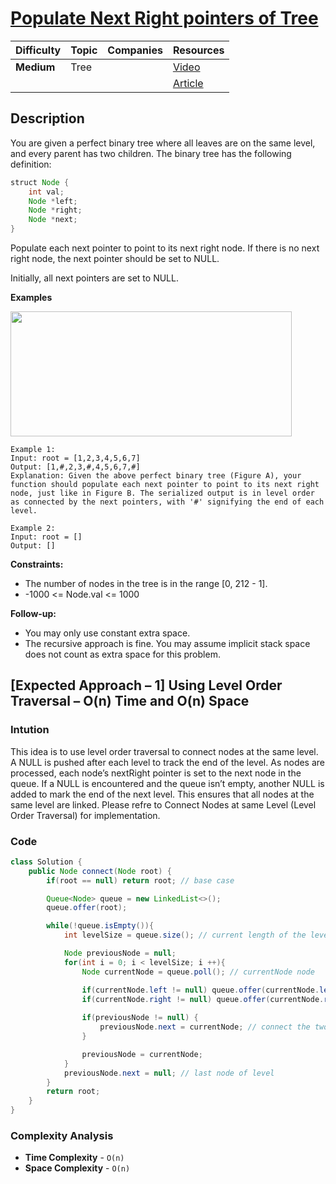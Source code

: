 # [Populate Next Right pointers of Tree](https://leetcode.com/problems/populating-next-right-pointers-in-each-node/description/)

| Difficulty | Topic | Companies | Resources   |
| ---------- | ----- | --------- | ----------- |
| **Medium** | Tree  |           | [Video](#)  |
|            |       |           | [Article](https://www.geeksforgeeks.org/connect-nodes-at-same-level/) |

## Description
You are given a perfect binary tree where all leaves are on the same level, and every parent has two children. The binary tree has the following definition:

```java
struct Node {
    int val;
    Node *left;
    Node *right;
    Node *next;
}
```
Populate each next pointer to point to its next right node. If there is no next right node, the next pointer should be set to NULL.

Initially, all next pointers are set to NULL.

**Examples**

<img src="https://assets.leetcode.com/uploads/2019/02/14/116_sample.png" height=200 width=450>

```
Example 1:
Input: root = [1,2,3,4,5,6,7]
Output: [1,#,2,3,#,4,5,6,7,#]
Explanation: Given the above perfect binary tree (Figure A), your function should populate each next pointer to point to its next right node, just like in Figure B. The serialized output is in level order as connected by the next pointers, with '#' signifying the end of each level.

Example 2:
Input: root = []
Output: []
```

**Constraints:**

- The number of nodes in the tree is in the range [0, 212 - 1].
- -1000 <= Node.val <= 1000
 

**Follow-up:**

- You may only use constant extra space.
- The recursive approach is fine. You may assume implicit stack space does not count as extra space for this problem.


## [Expected Approach – 1] Using Level Order Traversal – O(n) Time and O(n) Space

### Intution

This idea is to use level order traversal to connect nodes at the same level. A NULL is pushed after each level to track the end of the level. As nodes are processed, each node’s nextRight pointer is set to the next node in the queue. If a NULL is encountered and the queue isn’t empty, another NULL is added to mark the end of the next level. This ensures that all nodes at the same level are linked. Please refre to Connect Nodes at same Level (Level Order Traversal) for implementation.

### Code
```java
class Solution {
    public Node connect(Node root) {
        if(root == null) return root; // base case

        Queue<Node> queue = new LinkedList<>();
        queue.offer(root);

        while(!queue.isEmpty()){
            int levelSize = queue.size(); // current length of the level

            Node previousNode = null;
            for(int i = 0; i < levelSize; i ++){
                Node currentNode = queue.poll(); // currentNode node

                if(currentNode.left != null) queue.offer(currentNode.left);
                if(currentNode.right != null) queue.offer(currentNode.right);
                
                if(previousNode != null) {
                    previousNode.next = currentNode; // connect the two nodes
                }

                previousNode = currentNode;
            }
            previousNode.next = null; // last node of level
        }
        return root;
    }
}
```

### Complexity Analysis

- **Time Complexity** - `O(n)`
- **Space Complexity** - `O(n)` 
